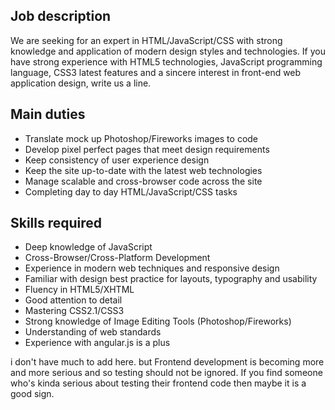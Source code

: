 Job description
---------------
We are seeking for an expert in HTML/JavaScript/CSS with strong
knowledge and application of modern design styles and technologies.
If you have strong experience with HTML5 technologies, JavaScript
programming language, CSS3 latest features and a sincere interest in
front-end web application design, write us a line.

Main duties
-----------
- Translate mock up Photoshop/Fireworks images to code
- Develop pixel perfect pages that meet design requirements
- Keep consistency of user experience design
- Keep the site up-to-date with the latest web technologies
- Manage scalable and cross-browser code across the site
- Completing day to day HTML/JavaScript/CSS tasks

Skills required
---------------
- Deep knowledge of JavaScript
- Cross-Browser/Cross-Platform Development
- Experience in modern web techniques and responsive design
- Familiar with design best practice for layouts, typography and usability
- Fluency in HTML5/XHTML
- Good attention to detail
- Mastering CSS2.1/CSS3
- Strong knowledge of Image Editing Tools (Photoshop/Fireworks)
- Understanding of web standards
- Experience with angular.js is a plus

i don't have much to add here. but Frontend development is becoming
more and more serious and so testing should not be ignored. If you
find someone who's kinda serious about testing their frontend code
then maybe it is a good sign.
